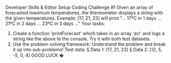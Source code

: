 Developer Skills & Editor Setup
Coding Challenge #1
Given an array of forecasted maximum temperatures, the thermometer displays a
string with the given temperatures. Example: [17, 21, 23] will print "... 17ºC in 1
days ... 21ºC in 2 days ... 23ºC in 3 days ..."
Your tasks:
1. Create a function 'printForecast' which takes in an array 'arr' and logs a
string like the above to the console. Try it with both test datasets.
2. Use the problem-solving framework: Understand the problem and break it up
into sub-problems!
Test data:
§ Data 1: [17, 21, 23]
§ Data 2: [12, 5, -5, 0, 4]
GOOD LUCK �